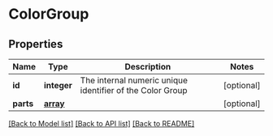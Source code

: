 # ColorGroup

## Properties
Name | Type | Description | Notes
------------ | ------------- | ------------- | -------------
**id** | **integer** | The internal numeric unique identifier of the Color Group | [optional] 
**parts** | [**array**](.md) |  | [optional] 

[[Back to Model list]](../README.md#documentation-for-models) [[Back to API list]](../README.md#documentation-for-api-endpoints) [[Back to README]](../README.md)

